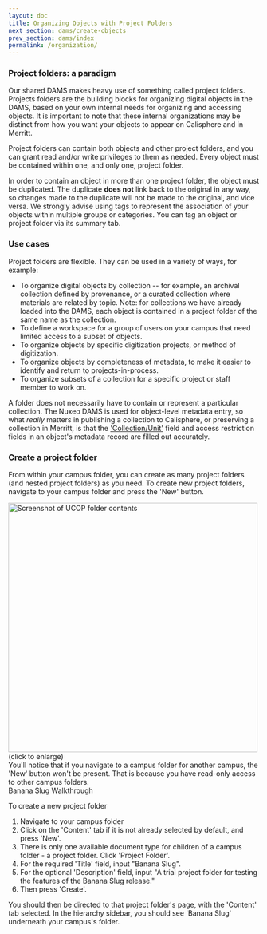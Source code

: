 ```yaml
---
layout: doc
title: Organizing Objects with Project Folders
next_section: dams/create-objects
prev_section: dams/index
permalink: /organization/
---
```


### Project folders: a paradigm

Our shared DAMS makes heavy use of something called project folders. Projects folders are the building blocks for organizing digital objects in the DAMS, based on your own internal needs for organizing and accessing objects. It is important to note that these internal organizations may be distinct from how you want your objects to appear on Calisphere and in Merritt.

Project folders can contain both objects and other project folders, and you can grant read and/or write privileges to them as needed. Every object must be contained within one, and only one, project folder.

<div class="note">In order to contain an object in more than one project folder, the object must be duplicated. The duplicate <b>does not</b> link back to the original in any way, so changes made to the duplicate will not be made to the original, and vice versa. We strongly advise using tags to represent the association of your objects within multiple groups or categories. You can tag an object or project folder via its summary tab.</div>

### Use cases
Project folders are flexible. They can be used in a variety of ways, for example:

  - To organize digital objects by collection -- for example, an archival collection defined by provenance, or a curated collection where materials are related by topic.
    Note: for collections we have already loaded into the DAMS, each object is contained in a project folder of the same      name as the collection. 
  - To define a workspace for a group of users on your campus that need limited access to a subset of objects. 
  - To organize objects by specific digitization projects, or method of digitization. 
  - To organize objects by completeness of metadata, to make it easier to identify and return to projects-in-process. 
  - To organize subsets of a collection for a specific project or staff member to work on.
  
<div class="note">A folder does not necessarily have to contain or represent a particular collection. The Nuxeo DAMS is used for object-level metadata entry, so what <i>really</i> matters in publishing a collection to Calisphere, or preserving a collection in Merritt, is that the <a href="" class="notelink">'Collection/Unit'</a> field and access restriction fields in an object's metadata record are filled out accurately.</div>

### Create a project folder
From within your campus folder, you can create as many project folders (and nested project folders) as you need. To create new project folders, navigate to your campus folder and press the 'New' button. 

<a class="img-popup" href="{{ site.url }}{{ site.baseurl }}/images/2_UCOP-folder.png">
  <img src="{{ site.url }}{{ site.baseurl }}/images/2_UCOP-folder.png" alt="Screenshot of UCOP folder contents" style="width: 500px">
</a>
<br>(click to enlarge)

<div class="note">You'll notice that if you navigate to a campus folder for another campus, the 'New' button won't be present. That is because you have read-only access to other campus folders.</div>

<div class="walkthrough">Banana Slug Walkthrough</div>

To create a new project folder 

1. Navigate to your campus folder
2. Click on the 'Content' tab if it is not already selected by default, and press 'New'.
3. There is only one available document type for children of a campus folder - a project folder. Click 'Project Folder'. 
4. For the required 'Title' field, input "Banana Slug".
5. For the optional 'Description' field, input "A trial project folder for testing the features of the Banana Slug release." 
6. Then press 'Create'. 

<p>You should then be directed to that project folder's page, with the 'Content' tab selected. In the hierarchy sidebar, you should see 'Banana Slug' underneath your campus's folder.</p>